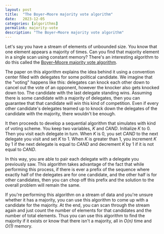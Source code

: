 ```yaml
---
layout: post
title:  "The Boyer–Moore majority vote algorithm"
date:   2023-12-05
categories: [algorithms]
permalink: majority-vote
description: "The Boyer–Moore majority vote algorithm"
---
```


Let's say you have a stream of elements of unbounded size. You know that one element appears a majority of times. Can you find that majority element in a single scan using constant memory? There's an interesting algorithm to do this called the [Boyer–Moore majority vote algorithm](https://doi.org/10.1007/978-94-011-3488-0_5).

The paper on this algorithm explains the idea behind it using a convention center filled with delegates for some political candidate. We imagine that the "voting" happens like this: delegates can knock each other down to cancel out the vote of an opponent, however the knocker also gets knocked down too. The candidate with the last delegate standing wins. Assuming there is some candidate with a majority of delegates, then you can guarantee that that candidate will win this kind of competition. Even if every other candidate's delegates teamed up to knock down the delegates of the candidate with the majority, there wouldn't be enough.

It then proceeds to develop a sequential algorithm that simulates with kind of voting scheme. You keep two variables, *K* and *CAND*. Initialize *K* to 0. Then you visit each delegate in turn. When *K* is 0, you set *CAND* to the next delegate you visit and set *K* to 1. When *K* is greater than 1, you increment *K* by 1 if the next delegate is equal to *CAND* and decrement *K* by 1 if it is not equal to *CAND*.

In this way, you are able to pair each delegate with a delegate you previously saw. This algorithm takes advantage of the fact that while performing this process, if there is ever a prefix of the sequence where exactly half of the delegates are for one candidate, and the other half is for other candidates, then you can chop off this prefix and the solution to the overall problem will remain the same.

If you're performing this algorithm on a stream of data and you're unsure whether it has a majority, you can use this algorithm to come up with a candidate for the majority. At the end, you can scan through the stream again and just count the number of elements for that candidates and the number of total elements. Thus you can use this algorithm to find the majority if it exists or know that there isn't a majority, all in *O(n)* time and *O(1)* memory.